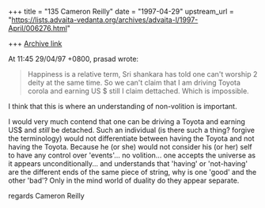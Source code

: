 +++
title = "135 Cameron Reilly"
date = "1997-04-29"
upstream_url = "https://lists.advaita-vedanta.org/archives/advaita-l/1997-April/006276.html"

+++
[Archive link](https://lists.advaita-vedanta.org/archives/advaita-l/1997-April/006276.html)

At 11:45 29/04/97 +0800, prasad wrote:

>   Happiness is a relative term, Sri shankara has told one can't worship
>  2 deity at the same time. So we can't claim that I am driving Toyota
>  corola and earning US $ still I claim dettached. Which is impossible.

I think that this is where an understanding of non-volition is important.

I would very much contend that one can be driving a Toyota and earning US$
and *still* be detached. Such an individual (is there such a thing? forgive
the terminology) would not differentiate between having the Toyota and not
having the Toyota. Because he (or she) would not consider his (or her) self
to have any control over 'events'... no volition... one accepts the
universe as it appears unconditionally... and understands that 'having' or
'not-having' are the different ends of the same piece of string, why is one
'good' and the other 'bad'? Only in the mind world of duality do they
appear separate.


regards
Cameron Reilly

